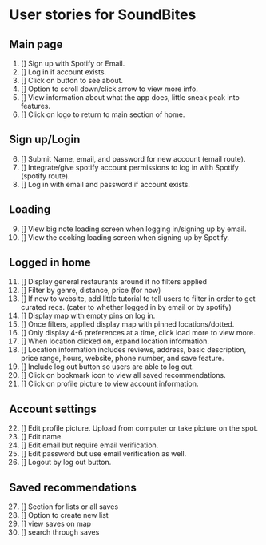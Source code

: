 # User stories for SoundBites

## Main page
1. [] Sign up with Spotify or Email.
2. [] Log in if account exists.
2. [] Click on button to see about.
3. [] Option to scroll down/click arrow to view more info.
4. [] View information about what the app does, little sneak peak into features.
5. [] Click on logo to return to main section of home.

## Sign up/Login
6. [] Submit Name, email, and password for new account (email route).
7. [] Integrate/give spotify account permissions to log in with Spotify (spotify route).
8. [] Log in with email and password if account exists.

## Loading
9. [] View big note loading screen when logging in/signing up by email.
10. [] View the cooking loading screen when signing up by Spotify.

## Logged in home
11. [] Display general restaurants around if no filters applied
12. [] Filter by genre, distance, price (for now)
13. [] If new to website, add little tutorial to tell users to filter in order to get curated recs. (cater to whether logged in by email or by spotify)
14. [] Display map with empty pins on log in.
15. [] Once filters, applied display map with pinned locations/dotted.
16. [] Only display 4-6 preferences at a time, click load more to view more.
17. [] When location clicked on, expand location information.
18. [] Location information includes reviews, address, basic description, price range, hours, website, phone number, and save feature.
19. [] Include log out button so users are able to log out.
20. [] Click on bookmark icon to view all saved recommendations.
21. [] Click on profile picture to view account information.

## Account settings
22. [] Edit profile picture. Upload from computer or take picture on the spot.
23. [] Edit name.
24. [] Edit email but require email verification.
25. [] Edit password but use email verification as well.
26. [] Logout by log out button.

## Saved recommendations
27. [] Section for lists or all saves
28. [] Option to create new list
29. [] view saves on map
30. [] search through saves
 